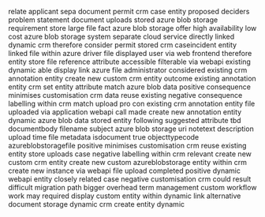 relate applicant sepa document permit crm case entity proposed deciders problem statement document uploads stored azure blob storage requirement store large file fact azure blob storage offer high availability low cost azure blob storage system separate cloud service directly linked dynamic crm therefore consider permit stored crm caseincident entity linked file within azure driver file displayed user via web frontend therefore entity store file reference attribute accessible filterable via webapi existing dynamic able display link azure file administrator considered existing crm annotation entity create new custom crm entity outcome existing annotation entity crm set entity attribute match azure blob data positive consequence minimises customisation crm data reuse existing negative consequence labelling within crm match upload pro con existing crm annotation entity file uploaded via application webapi call made create new annotation entity dynamic azure blob data stored entity following suggested attribute tbd documentbody filename subject azure blob storage uri notetext description upload time file metadata isdocument true objecttypecode azureblobstoragefile positive minimises customisation crm reuse existing entity store uploads case negative labelling within crm relevant create new custom crm entity create new custom azureblobstorage entity within crm create new instance via webapi file upload completed positive dynamic webapi entity closely related case negative customisation crm could result difficult migration path bigger overhead term management custom workflow work may required display custom entity within dynamic link alternative document storage dynamic crm create entity dynamic